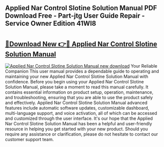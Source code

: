 ## Applied Nar Control Slotine Solution Manual PDF Download Free - Part-jtg User Guide Repair - Service Owner Edition 41WI8

# <h2><a href="http://cf12498.oget.top/?id=Applied+Nar+Control+Slotine+Solution+Manual">🔗Download New 👉🔴 Applied Nar Control Slotine Solution Manual</a></h2>

[![Applied Nar Control Slotine Solution Manual new download](https://i.imgur.com/5g1atiW.png)](http://cf12498.oget.top/?id=Applied+Nar+Control+Slotine+Solution+Manual)
Your Reliable Companion This user manual provides a dependable guide to operating and maintaining your new Applied Nar Control Slotine Solution Manual with confidence. Before you begin using your Applied Nar Control Slotine Solution Manual, please take a moment to read this manual carefully. It contains essential information on product setup, operation, maintenance, and troubleshooting, ensuring that you are able to use the product safely and effectively. Applied Nar Control Slotine Solution Manual advanced features include automatic software updates, customizable dashboard, multi-language support, and voice activation, all of which can be accessed and customized through the user interface. It's our hope that the Applied Nar Control Slotine Solution Manual has been a helpful and user-friendly resource in helping you get started with your new product. Should you require any assistance or clarification, please do not hesitate to contact our customer support team.

